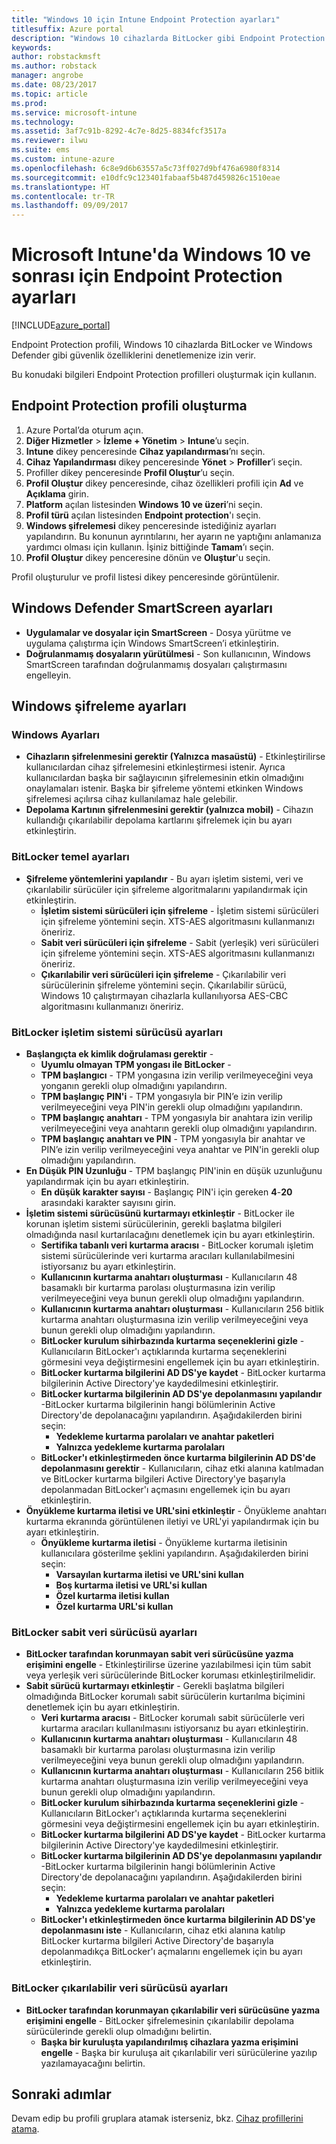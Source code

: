 ```yaml
---
title: "Windows 10 için Intune Endpoint Protection ayarları"
titlesuffix: Azure portal
description: "Windows 10 cihazlarda BitLocker gibi Endpoint Protection ayarlarını denetlemek için kullanabileceğiniz Intune ayarlarını öğrenin.\""
keywords: 
author: robstackmsft
ms.author: robstack
manager: angrobe
ms.date: 08/23/2017
ms.topic: article
ms.prod: 
ms.service: microsoft-intune
ms.technology: 
ms.assetid: 3af7c91b-8292-4c7e-8d25-8834fcf3517a
ms.reviewer: ilwu
ms.suite: ems
ms.custom: intune-azure
ms.openlocfilehash: 6c8e9d6b63557a5c73ff027d9bf476a6980f8314
ms.sourcegitcommit: e10dfc9c123401fabaaf5b487d459826c1510eae
ms.translationtype: HT
ms.contentlocale: tr-TR
ms.lasthandoff: 09/09/2017
---
```

# <a name="endpoint-protection-settings-for-windows-10-and-later-in-microsoft-intune"></a>Microsoft Intune'da Windows 10 ve sonrası için Endpoint Protection ayarları

[!INCLUDE[azure_portal](./includes/azure_portal.md)]

Endpoint Protection profili, Windows 10 cihazlarda BitLocker ve Windows Defender gibi güvenlik özelliklerini denetlemenize izin verir.

Bu konudaki bilgileri Endpoint Protection profilleri oluşturmak için kullanın.

## <a name="create-an-endpoint-protection-profile"></a>Endpoint Protection profili oluşturma

1. Azure Portal’da oturum açın.
2. **Diğer Hizmetler** > **İzleme + Yönetim** > **Intune**’u seçin.
3. **Intune** dikey penceresinde **Cihaz yapılandırması**’nı seçin.
2. **Cihaz Yapılandırması** dikey penceresinde **Yönet** > **Profiller**’i seçin.
3. Profiller dikey penceresinde **Profil Oluştur**’u seçin.
4. **Profil Oluştur** dikey penceresinde, cihaz özellikleri profili için **Ad** ve **Açıklama** girin.
5. **Platform** açılan listesinden **Windows 10 ve üzeri**’ni seçin.
6. **Profil türü** açılan listesinden **Endpoint protection**'ı seçin.
7. **Windows şifrelemesi** dikey penceresinde istediğiniz ayarları yapılandırın. Bu konunun ayrıntılarını, her ayarın ne yaptığını anlamanıza yardımcı olması için kullanın. İşiniz bittiğinde **Tamam**’ı seçin.
8. **Profil Oluştur** dikey penceresine dönün ve **Oluştur**'u seçin.

Profil oluşturulur ve profil listesi dikey penceresinde görüntülenir.

## <a name="windows-defender-smartscreen-settings"></a>Windows Defender SmartScreen ayarları

- **Uygulamalar ve dosyalar için SmartScreen** - Dosya yürütme ve uygulama çalıştırma için Windows SmartScreen’i etkinleştirin.
- **Doğrulanmamış dosyaların yürütülmesi** - Son kullanıcının, Windows SmartScreen tarafından doğrulanmamış dosyaları çalıştırmasını engelleyin.

## <a name="windows-encryption-settings"></a>Windows şifreleme ayarları

### <a name="windows-settings"></a>Windows Ayarları

- **Cihazların şifrelenmesini gerektir (Yalnızca masaüstü)** - Etkinleştirilirse kullanıcılardan cihaz şifrelemesini etkinleştirmesi istenir. Ayrıca kullanıcılardan başka bir sağlayıcının şifrelemesinin etkin olmadığını onaylamaları istenir. Başka bir şifreleme yöntemi etkinken Windows şifrelemesi açılırsa cihaz kullanılamaz hale gelebilir.
- **Depolama Kartının şifrelenmesini gerektir (yalnızca mobil)** - Cihazın kullandığı çıkarılabilir depolama kartlarını şifrelemek için bu ayarı etkinleştirin.


### <a name="bitlocker-base-settings"></a>BitLocker temel ayarları

- **Şifreleme yöntemlerini yapılandır** - Bu ayarı işletim sistemi, veri ve çıkarılabilir sürücüler için şifreleme algoritmalarını yapılandırmak için etkinleştirin.
    - **İşletim sistemi sürücüleri için şifreleme** - İşletim sistemi sürücüleri için şifreleme yöntemini seçin. XTS-AES algoritmasını kullanmanızı öneririz.
    - **Sabit veri sürücüleri için şifreleme** - Sabit (yerleşik) veri sürücüleri için şifreleme yöntemini seçin. XTS-AES algoritmasını kullanmanızı öneririz.
    - **Çıkarılabilir veri sürücüleri için şifreleme** - Çıkarılabilir veri sürücülerinin şifreleme yöntemini seçin. Çıkarılabilir sürücü, Windows 10 çalıştırmayan cihazlarla kullanılıyorsa AES-CBC algoritmasını kullanmanızı öneririz.


### <a name="bitlocker-os-drive-settings"></a>BitLocker işletim sistemi sürücüsü ayarları

- **Başlangıçta ek kimlik doğrulaması gerektir** -
    - **Uyumlu olmayan TPM yongası ile BitLocker** -
    - **TPM başlangıcı** - TPM yongasına izin verilip verilmeyeceğini veya yonganın gerekli olup olmadığını yapılandırın.
    - **TPM başlangıç PIN'i** - TPM yongasıyla bir PIN’e izin verilip verilmeyeceğini veya PIN'in gerekli olup olmadığını yapılandırın.
    - **TPM başlangıç anahtarı** - TPM yongasıyla bir anahtara izin verilip verilmeyeceğini veya anahtarın gerekli olup olmadığını yapılandırın.
    - **TPM başlangıç anahtarı ve PIN** - TPM yongasıyla bir anahtar ve PIN’e izin verilip verilmeyeceğini veya anahtar ve PIN'in gerekli olup olmadığını yapılandırın.
- **En Düşük PIN Uzunluğu** - TPM başlangıç PIN'inin en düşük uzunluğunu yapılandırmak için bu ayarı etkinleştirin.
    - **En düşük karakter sayısı** - Başlangıç PIN'i için gereken **4**-**20** arasındaki karakter sayısını girin.
- **İşletim sistemi sürücüsünü kurtarmayı etkinleştir** - BitLocker ile korunan işletim sistemi sürücülerinin, gerekli başlatma bilgileri olmadığında nasıl kurtarılacağını denetlemek için bu ayarı etkinleştirin.
    - **Sertifika tabanlı veri kurtarma aracısı** - BitLocker korumalı işletim sistemi sürücülerinde veri kurtarma aracıları kullanılabilmesini istiyorsanız bu ayarı etkinleştirin.
    - **Kullanıcının kurtarma anahtarı oluşturması** - Kullanıcıların 48 basamaklı bir kurtarma parolası oluşturmasına izin verilip verilmeyeceğini veya bunun gerekli olup olmadığını yapılandırın.
    - **Kullanıcının kurtarma anahtarı oluşturması** - Kullanıcıların 256 bitlik kurtarma anahtarı oluşturmasına izin verilip verilmeyeceğini veya bunun gerekli olup olmadığını yapılandırın.
    - **BitLocker kurulum sihirbazında kurtarma seçeneklerini gizle** - Kullanıcıların BitLocker'ı açtıklarında kurtarma seçeneklerini görmesini veya değiştirmesini engellemek için bu ayarı etkinleştirin.
    - **BitLocker kurtarma bilgilerini AD DS'ye kaydet** - BitLocker kurtarma bilgilerinin Active Directory'ye kaydedilmesini etkinleştirir.
    - **BitLocker kurtarma bilgilerinin AD DS'ye depolanmasını yapılandır** -BitLocker kurtarma bilgilerinin hangi bölümlerinin Active Directory'de depolanacağını yapılandırın. Aşağıdakilerden birini seçin:
        - **Yedekleme kurtarma parolaları ve anahtar paketleri**
        - **Yalnızca yedekleme kurtarma parolaları**
    - **BitLocker'ı etkinleştirmeden önce kurtarma bilgilerinin AD DS'de depolanmasını gerektir** - Kullanıcıların, cihaz etki alanına katılmadan ve BitLocker kurtarma bilgileri Active Directory'ye başarıyla depolanmadan BitLocker'ı açmasını engellemek için bu ayarı etkinleştirin.
- **Önyükleme kurtarma iletisi ve URL'sini etkinleştir** - Önyükleme anahtarı kurtarma ekranında görüntülenen iletiyi ve URL'yi yapılandırmak için bu ayarı etkinleştirin.
    - **Önyükleme kurtarma iletisi** - Önyükleme kurtarma iletisinin kullanıcılara gösterilme şeklini yapılandırın. Aşağıdakilerden birini seçin:
        - **Varsayılan kurtarma iletisi ve URL'sini kullan**
        - **Boş kurtarma iletisi ve URL'si kullan**
        - **Özel kurtarma iletisi kullan**
        - **Özel kurtarma URL'si kullan**


### <a name="bitlocker-fixed-data-drive-settings"></a>BitLocker sabit veri sürücüsü ayarları

- **BitLocker tarafından korunmayan sabit veri sürücüsüne yazma erişimini engelle** - Etkinleştirilirse üzerine yazılabilmesi için tüm sabit veya yerleşik veri sürücülerinde BitLocker koruması etkinleştirilmelidir.
- **Sabit sürücü kurtarmayı etkinleştir** - Gerekli başlatma bilgileri olmadığında BitLocker korumalı sabit sürücülerin kurtarılma biçimini denetlemek için bu ayarı etkinleştirin.
    - **Veri kurtarma aracısı** - BitLocker korumalı sabit sürücülerle veri kurtarma aracıları kullanılmasını istiyorsanız bu ayarı etkinleştirin.
    - **Kullanıcının kurtarma anahtarı oluşturması** - Kullanıcıların 48 basamaklı bir kurtarma parolası oluşturmasına izin verilip verilmeyeceğini veya bunun gerekli olup olmadığını yapılandırın.  
    - **Kullanıcının kurtarma anahtarı oluşturması** - Kullanıcıların 256 bitlik kurtarma anahtarı oluşturmasına izin verilip verilmeyeceğini veya bunun gerekli olup olmadığını yapılandırın.
    - **BitLocker kurulum sihirbazında kurtarma seçeneklerini gizle** - Kullanıcıların BitLocker'ı açtıklarında kurtarma seçeneklerini görmesini veya değiştirmesini engellemek için bu ayarı etkinleştirin.
    - **BitLocker kurtarma bilgilerini AD DS'ye kaydet** - BitLocker kurtarma bilgilerinin Active Directory'ye kaydedilmesini etkinleştirir.
    - **BitLocker kurtarma bilgilerinin AD DS'ye depolanmasını yapılandır** -BitLocker kurtarma bilgilerinin hangi bölümlerinin Active Directory'de depolanacağını yapılandırın. Aşağıdakilerden birini seçin:
        - **Yedekleme kurtarma parolaları ve anahtar paketleri**
        - **Yalnızca yedekleme kurtarma parolaları**
    - **BitLocker'ı etkinleştirmeden önce kurtarma bilgilerinin AD DS'ye depolanmasını iste** - Kullanıcıların, cihaz etki alanına katılıp BitLocker kurtarma bilgileri Active Directory'de başarıyla depolanmadıkça BitLocker'ı açmalarını engellemek için bu ayarı etkinleştirin.


### <a name="bitlocker-removable-data-drive-settings"></a>BitLocker çıkarılabilir veri sürücüsü ayarları

- **BitLocker tarafından korunmayan çıkarılabilir veri sürücüsüne yazma erişimini engelle** - BitLocker şifrelemesinin çıkarılabilir depolama sürücülerinde gerekli olup olmadığını belirtin.
    - **Başka bir kuruluşta yapılandırılmış cihazlara yazma erişimini engelle** - Başka bir kuruluşa ait çıkarılabilir veri sürücülerine yazılıp yazılamayacağını belirtin.



## <a name="next-steps"></a>Sonraki adımlar

Devam edip bu profili gruplara atamak isterseniz, bkz. [Cihaz profillerini atama](device-profile-assign.md).
